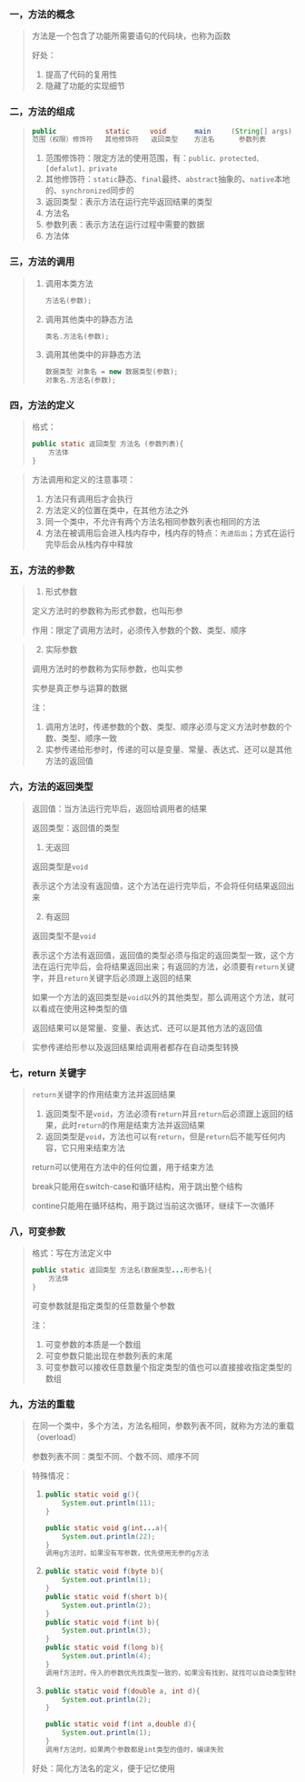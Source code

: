 ### 一，方法的概念

> 方法是一个包含了功能所需要语句的代码块，也称为函数
>
> 好处：
>
> 1. 提高了代码的复用性
> 2. 隐藏了功能的实现细节

### 二，方法的组成

> ```java
> public            static     void       main     (String[] args)   {        }
> 范围（权限）修饰符   其他修饰符   返回类型    方法名      参数列表            方法体
> ```
>
> 1. 范围修饰符：限定方法的使用范围，有：`public、protected、[defalut]、private`
> 2. 其他修饰符：`static`静态、`final`最终、`abstract`抽象的、`native`本地的、`synchronized`同步的
> 3. 返回类型：表示方法在运行完毕返回结果的类型
> 4. 方法名
> 5. 参数列表：表示方法在运行过程中需要的数据
> 6. 方法体

### 三，方法的调用

> 1. 调用本类方法
>
>    ```java
>    方法名(参数);
>    ```
>
> 2. 调用其他类中的静态方法
>
>    ```java
>    类名.方法名(参数);
>    ```
>
> 3. 调用其他类中的非静态方法
>
>    ```java
>    数据类型 对象名 = new 数据类型(参数);
>    对象名.方法名(参数);
>    ```

### 四，方法的定义

> 格式：
>
> ```java
> public static 返回类型 方法名 (参数列表){
>     方法体
> }
> ```

> 方法调用和定义的注意事项：
>
> 1. 方法只有调用后才会执行
> 2. 方法定义的位置在类中，在其他方法之外
> 3. 同一个类中，不允许有两个方法名相同参数列表也相同的方法
> 4. 方法在被调用后会进入栈内存中，栈内存的特点：`先进后出`；方式在运行完毕后会从栈内存中释放

### 五，方法的参数

> 1. 形式参数
>
> 定义方法时的参数称为形式参数，也叫形参
>
> 作用：限定了调用方法时，必须传入参数的个数、类型、顺序

> 2. 实际参数
>
> 调用方法时的参数称为实际参数，也叫实参
>
> 实参是真正参与运算的数据
>
> 注：
>
> 1. 调用方法时，传递参数的个数、类型、顺序必须与定义方法时参数的个数、类型、顺序一致
> 2. 实参传递给形参时，传递的可以是变量、常量、表达式、还可以是其他方法的返回值

### 六，方法的返回类型

> 返回值：当方法运行完毕后，返回给调用者的结果
>
> 返回类型：返回值的类型
>
> 1. 无返回
>
> 返回类型是`void`
>
> 表示这个方法没有返回值，这个方法在运行完毕后，不会将任何结果返回出来
>
> 2. 有返回
>
> 返回类型不是`void`
>
> 表示这个方法有返回值，返回值的类型必须与指定的返回类型一致，这个方法在运行完毕后，会将结果返回出来；有返回的方法，必须要有`return`关键字，并且`return`关键字后必须跟上返回的结果
>
> 如果一个方法的返回类型是`void`以外的其他类型，那么调用这个方法，就可以看成在使用这种类型的值
>
> 返回结果可以是常量、变量、表达式、还可以是其他方法的返回值

> 实参传递给形参以及返回结果给调用者都存在自动类型转换

### 七，return 关键字

> `return`关键字的作用结束方法并返回结果
>
> 1. 返回类型不是`void`，方法必须有`return`并且`return`后必须跟上返回的结果，此时`return`的作用是结束方法并返回结果
> 2. 返回类型是`void`，方法也可以有`return`，但是`return`后不能写任何内容，它只用来结束方法
>
> return可以使用在方法中的任何位置，用于结束方法
>
> break只能用在switch-case和循环结构，用于跳出整个结构
>
> contine只能用在循环结构，用于跳过当前这次循环，继续下一次循环

### 八，可变参数

> 格式：写在方法定义中
>
> ```java
> public static 返回类型 方法名(数据类型...形参名){
>     方法体
> }
> ```
>
> 可变参数就是指定类型的任意数量个参数
>
> 注：
>
> 1. 可变参数的本质是一个数组
> 2. 可变参数只能出现在参数列表的末尾
> 3. 可变参数可以接收任意数量个指定类型的值也可以直接接收指定类型的数组

### 九，方法的重载

> 在同一个类中，多个方法，方法名相同，参数列表不同，就称为方法的重载（overload）
>
> 参数列表不同：类型不同、个数不同、顺序不同
>
> 

> 特殊情况：
>
> 1. ```java
>    public static void g(){
>        System.out.println(11);
>    }
>    
>    public static void g(int...a){
>        System.out.println(22);
>    }
>    调用g方法时，如果没有写参数，优先使用无参的g方法
>    ```
>
> 2. ```java
>    public static void f(byte b){
>        System.out.println(1);
>    }
>    public static void f(short b){
>        System.out.println(2);
>    }
>    public static void f(int b){
>        System.out.println(3);
>    }
>    public static void f(long b){
>        System.out.println(4);
>    }
>    调用f方法时，传入的参数优先找类型一致的，如果没有找到，就找可以自动类型转换的，如果多个形参的类型可以自动转换，那么根据就近原则进行转换
>    ```
>
> 3. ```java
>    public static void f(double a, int d){
>        System.out.println(2);
>    }
>    
>    public static void f(int a,double d){
>        System.out.println(1);
>    }
>    调用f方法时，如果两个参数都是int类型的值时，编译失败
>    ```
>
> 好处：简化方法名的定义，便于记忆使用























